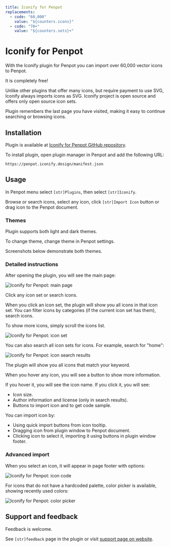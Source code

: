 ```yaml
title: Iconify for Penpot
replacements:
  - code: "60,000"
    value: "${counters.icons}"
  - code: "70+"
    value: "${counters.sets}+"
```

# Iconify for Penpot

With the Iconify plugin for Penpot you can import over 60,000 vector icons to Penpot.

It is completely free!

Unlike other plugins that offer many icons, but require payment to use SVG, Iconify always imports icons as SVG.
Iconify project is open source and offers only open source icon sets.

Plugin remembers the last page you have visited, making it easy to continue searching or browsing icons.

## Installation

Plugin is available at [Iconify for Penpot GitHub repository](https://github.com/iconify/iconify-penpot/).

To install plugin, open plugin manager in Penpot and add the following URL:

```raw
https://penpot.iconify.design/manifest.json
```

## Usage

In Penpot menu select `[str]Plugins`, then select `[str]Iconify`.

Browse or search icons, select any icon, click `[str]Import Icon` button or drag icon to the Penpot document.

### Themes

Plugin supports both light and dark themes.

To change theme, change theme in Penpot settings.

Screenshots below demonstrate both themes.

### Detailed instructions

After opening the plugin, you will see the main page:

![Iconify for Penpot: main page](/assets/images/plugins/penpot-index2-light.png)

Click any icon set or search icons.

When you click an icon set, the plugin will show you all icons in that icon set.
You can filter icons by categories (if the current icon set has them), search icons.

To show more icons, simply scroll the icons list.

![Iconify for Penpot: icon set](/assets/images/plugins/penpot-tabler-dark.png)

You can also search all icon sets for icons.
For example, search for "home":

![Iconify for Penpot: icon search results](/assets/images/plugins/penpot-home-light.png)

The plugin will show you all icons that match your keyword.

When you hover any icon, you will see a button to show more information.

If you hover it, you will see the icon name. If you click it, you will see:

- Icon size.
- Author information and license (only in search results).
- Buttons to import icon and to get code sample.

You can import icon by:

- Using quick import buttons from icon tooltip.
- Dragging icon from plugin window to Penpot document.
- Clicking icon to select it, importing it using buttons in plugin window footer.

### Advanced import

When you select an icon, it will appear in page footer with options:

![Iconify for Penpot: icon code](/assets/images/plugins/penpot-icon-light.png)

For icons that do not have a hardcoded palette, color picker is available,
showing recently used colors:

![Iconify for Penpot: color picker](/assets/images/plugins/penpot-color-light.png)

## Support and feedback

Feedback is welcome.

See `[str]feedback` page in the plugin or visit [support page on website](/support/index.md).
